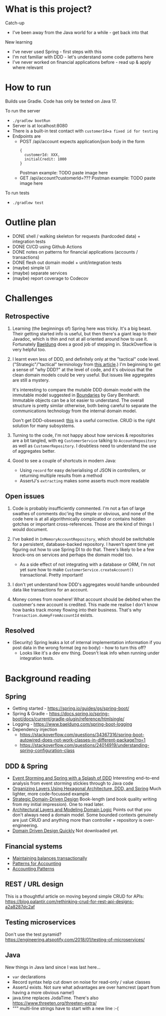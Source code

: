 # What is this project?
Catch-up
- I've been away from the Java world for a while - get back into that

New learning
- I've never used Spring - first steps with this
- I'm not familiar with DDD - let's understand some code patterns here
- I've never worked on financial applications before - read up & apply where relevant

# How to run
Builds use Gradle. Code has only be tested on Java 17.

To run the server
- `./gradlew bootRun`
- Server is at localhost:8080
- There is a built-in test contact with `customerId=a fixed id for testing`
- Endpoints are
  - POST /api/account
    expects application/json body in the form
    ```
    {
      customerId: XXX,
      initialCredit: 1000
    }
    ```
    Postman example:
    TODO paste image here
  - GET /api/account?customerId=???
    Postman example:
    TODO paste image here

To run tests
- `./gradlew test`

# Outline plan
- DONE shell / walking skeleton for requests (hardcoded data) + integration tests 
- DONE CI/CD using Github Actions
- DONE notes on patterns for financial applications (accounts / transactions)
- DONE flesh out domain model + unit/integration tests
- (maybe) simple UI
- (maybe) separate services
- (maybe) report coverage to Codecov

# Challenges

## Retrospective
1. Learning (the beginnings of) Spring here was tricky. It's a big beast. Their getting started info is useful, but then there's a giant leap to their Javadoc, which is thin and not at all oriented around how to use it. Fortunately [Baeldung](https://www.baeldung.com/) does a good job of stepping in. StackOverflow is very helpful too.
2. I learnt even less of DDD, and definitely only at the "tactical" code level. ("Strategic"/"tactical" terminology from [this article](https://dev.to/peholmst/tactical-domain-driven-design-17dp).) I'm beginning to get a sense of "why DDD?" at the level of code, and it's obvious that the clean domain models could be very useful. But issues like aggregates are still a mystery.
   
   It's interesting to compare the mutable DDD domain model with the immutable model suggested in [Boundaries](https://www.destroyallsoftware.com/talks/boundaries) by Gary Bernhardt. Immutable objects can be a lot easier to understand. The overall structure is pretty similar otherwise, both being careful to separate the communications technology from the internal domain model.

   Don't get DDD-obsessed: [this](https://lorenzo-dee.blogspot.com/2016/10/architectural-layers-and-modeling.html) is a useful corrective. CRUD is the right solution for many subsystems.

3. Turning to the code, I'm not happy about how services & repositories are a bit tangled, with eg `CustomerService` talking to `AccountRepository` as well as `CustomerRepository`. I doubtless need to understand the use of aggregates better.

4. Good to see a couple of shortcuts in modern Java:
   - Using `record` for easy de/serialising of JSON in controllers, or returning multiple results from a method
   - AssertJ's `extracting` makes some asserts much more readable

## Open issues
1. Code is probably insufficiently commented. I'm not a fan of large swathes of comments doc'ing the simple or obvious, and none of the code here is at all algorithmically complicated or contains hidden gotchas or important cross-references. Those are the kind of things I would document.

2. I've baked in `InMemoryAccountRepository`, which should be switchable for a persistent, database-backed repository. I haven't spent time yet figuring out how to use Spring DI to do that. There's likely to be a few knock-ons on services and perhaps the domain model too.
   - As a side effect of not integrating with a database or ORM, I'm not yet sure how to make `CustomerService.createAccount()` transactional. Pretty important!
  
3. I don't yet understand how DDD's aggregates would handle unbounded data like transactions for an account.

4. Money comes from nowhere! What account should be debited when the customer's new account is credited. This made me realise I don't know how banks track money flowing into their business. That's why `Transaction.dummyFromAccountId` exists.

## Resolved
- (Security) Spring leaks a lot of internal implementation information if you post data in the wrong format (eg no body) - how to turn this off? 
  - Looks like it's a dev env thing. Doesn't leak info when running under integration tests.


# Background reading

## Spring

- Getting started - https://spring.io/guides/gs/spring-boot/
- Spring & Gradle - https://docs.spring.io/spring-boot/docs/current/gradle-plugin/reference/htmlsingle/
- Logging - https://www.baeldung.com/spring-boot-logging
- Dependency injection
    - https://stackoverflow.com/questions/34367316/spring-boot-autowired-does-not-work-classes-in-different-package?rq=1
    - https://stackoverflow.com/questions/24014919/understanding-spring-configuration-class


## DDD & Spring

- [Event Storming and Spring with a Splash of DDD](https://spring.io/blog/2018/04/11/event-storming-and-spring-with-a-splash-of-ddd)
  Interesting end-to-end analysis from event storming stickies through to Java code
- [Organizing Layers Using Hexagonal Architecture, DDD, and Spring](https://www.baeldung.com/hexagonal-architecture-ddd-spring)
  Much lighter, more code-focussed example
- [Strategic Domain-Driven Design](https://dev.to/peholmst/strategic-domain-driven-design-3e87)
  Book-length (and book quality writing from my initial impression). One to read later. 
- [Architectural Layers and Modeling Domain Logic](https://lorenzo-dee.blogspot.com/2016/10/architectural-layers-and-modeling.html)
  Points out that you don't always need a domain model. Some bounded contexts genuinely are just CRUD and anything more than controller + repository is over-engineering.
- [Domain Driven Design Quickly](https://www.infoq.com/minibooks/domain-driven-design-quickly/)
  Not downloaded yet.

## Financial systems

- [Maintaining balances transactionally](https://softwareengineering.stackexchange.com/questions/416489/what-is-the-best-way-to-model-transactional-system-with-a-need-to-read-holding-b)
- [Patterns for Accounting](https://martinfowler.com/eaaDev/AccountingNarrative.html)
- [Accounting Patterns](https://martinfowler.com/apsupp/accounting.pdf)


## REST / URL design

This is a thoughtful article on moving beyond simple CRUD for APIs: https://blog.palantir.com/rethinking-crud-for-rest-api-designs-a2a8287dc2af


## Testing microservices

Don't use the test pyramid?
https://engineering.atspotify.com/2018/01/testing-of-microservices/


## Java
New things in Java land since I was last here...
- `var` declarations
- Record syntax help cut down on noise for read-only / value classes
- AssertJ exists. Not sure what advantages are over hamcrest (apart from having a more obvious name!)
- java.time replaces JodaTime. There's also https://www.threeten.org/threeten-extra/
- """ multi-line strings have to start with a new line :-(